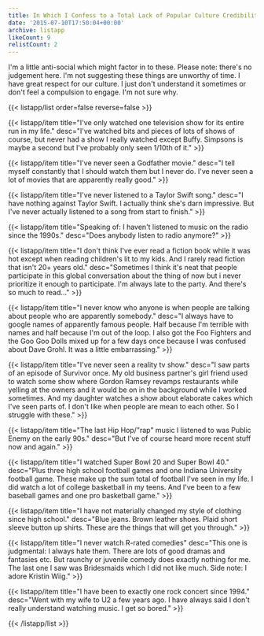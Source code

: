 ```yaml
---
title: In Which I Confess to a Total Lack of Popular Culture Credibility
date: '2015-07-10T17:50:04+00:00'
archive: listapp
likeCount: 9
relistCount: 2
---
```


I'm a little anti-social which might factor in to these. Please note: there's no judgement here. I'm not suggesting these things are unworthy of time. I have great respect for our culture. I just don't understand it sometimes or don't feel a compulsion to engage. I'm not sure why.

<!--more-->

{{< listapp/list order=false reverse=false >}}

   {{< listapp/item title="I've only watched one television show for its entire run in my life."
      desc="I've watched bits and pieces of lots of shows of course, but never had a show I really watched except Buffy. Simpsons is maybe a second but I've probably only seen 1/10th of it." >}}

   {{< listapp/item title="I've never seen a Godfather movie."
      desc="I tell myself constantly that I should watch them but I never do. I've never seen a lot of movies that are apparently really good." >}}

   {{< listapp/item title="I've never listened to a Taylor Swift song."
      desc="I have nothing against Taylor Swift. I actually think she's darn impressive. But I've never actually listened to a song from start to finish." >}}

   {{< listapp/item title="Speaking of: I haven't listened to music on the radio since the 1990s."
      desc="Does anybody listen to radio anymore?" >}}

   {{< listapp/item title="I don't think I've ever read a fiction book while it was hot except when reading children's lit to my kids. And I rarely read fiction that isn't 20+ years old."
      desc="Sometimes I think it's neat that people participate in this global conversation about the thing of now but i never prioritize it enough to participate. I'm always late to the party. And there's so much to read..." >}}

   {{< listapp/item title="I never know who anyone is when people are talking about people who are apparently somebody."
      desc="I always have to google names of apparently famous people. Half because I'm terrible with names and half because I'm out of the loop. I also got the Foo Fighters and the Goo Goo Dolls mixed up for a few days once because I was confused about Dave Grohl. It was a little embarrassing." >}}

   {{< listapp/item title="I've never seen a reality tv show."
      desc="I saw parts of an episode of Survivor once. My old business partner's girl friend used to watch some show where Gordon Ramsey revamps restaurants while yelling at the owners and it would be on in the background while I worked sometimes. And my daughter watches a show about elaborate cakes which I've seen parts of.  I don't like when people are mean to each other. So I struggle with these." >}}

   {{< listapp/item title="The last Hip Hop/\"rap\" music I listened to was Public Enemy on the early 90s."
      desc="But I've of course heard more recent stuff now and again." >}}

   {{< listapp/item title="I watched Super Bowl 20 and Super Bowl 40."
      desc="Plus three high school football games and one Indiana University football game. These make up the sum total of football I've seen in my life. I did watch a lot of college basketball in my teens. And I've been to a few baseball games and one pro basketball game." >}}

   {{< listapp/item title="I have not materially changed my style of clothing since high school."
      desc="Blue jeans. Brown leather shoes. Plaid short sleeve button up shirts. These are the things that will get you through." >}}

   {{< listapp/item title="I never watch R-rated comedies"
      desc="This one is judgmental: I always hate them. There are lots of good dramas and fantasies etc. But raunchy or juvenile comedy does exactly nothing for me. The last one I saw was Bridesmaids which I did not like much. Side note: I adore Kristin Wiig." >}}

   {{< listapp/item title="I have been to exactly one rock concert since 1994."
      desc="Went with my wife to U2 a few years ago. I have always said I don't really understand watching music. I get so bored." >}}

{{< /listapp/list >}}
